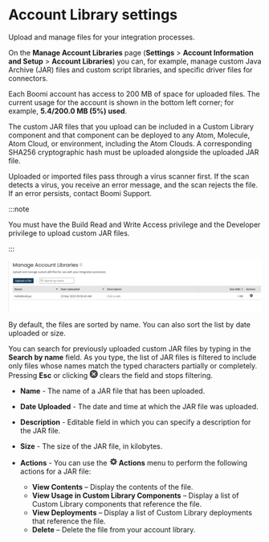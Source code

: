 # Account Library settings

<head>
  <meta name="guidename" content="Platform"/>
  <meta name="context" content="GUID-C9DE8DD5-7882-47AD-A85E-CE1605D27033"/>
</head>

Upload and manage files for your integration processes.

On the **Manage Account Libraries** page \(**Settings** \> **Account Information and Setup** \> **Account Libraries**\) you can, for example, manage custom Java Archive \(JAR\) files and custom script libraries, and specific driver files for connectors.

Each Boomi account has access to 200 MB of space for uploaded files. The current usage for the account is shown in the bottom left corner; for example, **5.4/200.0 MB \(5%\) used**.

The custom JAR files that you upload can be included in a Custom Library component and that component can be deployed to any Atom, Molecule, Atom Cloud, or environment, including the Atom Clouds. A corresponding SHA256 cryptographic hash must be uploaded alongside the uploaded JAR file.

Uploaded or imported files pass through a virus scanner first. If the scan detects a virus, you receive an error message, and the scan rejects the file. If an error persists, contact Boomi Support.

:::note

You must have the Build Read and Write Access privilege and the Developer privilege to upload custom JAR files.

:::

![Manage Account Libraries page](Images/setup-pg-account-libraries_c9e480cd-3a0e-4266-9bd1-231b729df56f.jpg)

By default, the files are sorted by name. You can also sort the list by date uploaded or size.

You can search for previously uploaded custom JAR files by typing in the **Search by name** field. As you type, the list of JAR files is filtered to include only files whose names match the typed characters partially or completely. Pressing **Esc** or clicking ![X or Close icon](Images/main-ic-x-white-in-gray-circle-16_0abafeee-d5e7-4888-9bfb-475b11b6d00f.jpg) clears the field and stops filtering.

- **Name** - The name of a JAR file that has been uploaded.

- **Date Uploaded** - The date and time at which the JAR file was uploaded.

- **Description** - Editable field in which you can specify a description for the JAR file.

- **Size** - The size of the JAR file, in kilobytes.

- **Actions** - You can use the **![Gears icon](Images/main-ic-gear-black-actions-16_cdde83e4-a176-436a-86ca-1fe4937e3085.jpg) Actions** menu to perform the following actions for a JAR file:

   - **View Contents** – Display the contents of the file.
   - **View Usage in Custom Library Components** – Display a list of Custom Library components that reference the file.
   - **View Deployments** – Display a list of Custom Library deployments that reference the file.
   - **Delete** – Delete the file from your account library.
